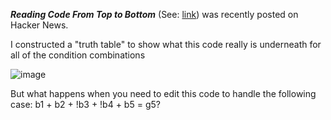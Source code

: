 **_Reading Code From Top to Bottom_** (See: [link](http://iq0.com/notes/deep.nesting.html)) was recently posted on Hacker News. 

I constructed a "truth table" to show what this code really is underneath for all of the condition combinations

![image](https://user-images.githubusercontent.com/182492/161467390-dd85ebd3-49ac-42c7-8a60-85f45e15ac2b.png)

But what happens when you need to edit this code to handle the following case:
b1 + b2 + !b3 + !b4 + b5 = g5? 


